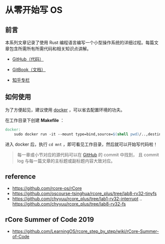 # 从零开始写 OS

## 前言

本系列文章记录了使用 Rust 编程语言编写一个小型操作系统的详细过程。每篇文章包含所需所有所需代码和相关知识点讲解。

- [GitHub（代码）](https://github.com/LearningOS/rcore_step_by_step/os)

- [GitBook（文档）](https://github.com/LearningOS/rcore_step_by_step/docs)

- [知乎专栏](https://zhuanlan.zhihu.com/c_1086573713289347072)

## 如何使用

为了方便起见，建议使用 [docker](http://www.runoob.com/docker/docker-tutorial.html) ，可以省去配置环境的功夫。

在工作目录下创建 **Makefile** ：

```Makefile
docker:
	sudo docker run -it --mount type=bind,source=$(shell pwd)/..,destination=/mnt panqinglin/rust_riscv bash
```

进入 docker 后，执行 `cd mnt` ，即可看见工作目录，然后就可以开始写代码啦！

> 每一章或小节对应的源代码可以在 [GitHub](https://github.com/LearningOS/rcore_step_by_step) 的 commit 中找到， 且 commit log 与每一篇文章的主标题或副标题内容大致对应。

## reference

- https://github.com/rcore-os/rCore
- https://github.com/oscourse-tsinghua/rcore_plus/tree/lab8-rv32-tinyfs
- https://github.com/chyyuu/rcore_plus/tree/lab1-rv32-interrupt .. https://github.com/chyyuu/rcore_plus/tree/lab8-rv32-fs

## rCore Summer of Code 2019

- https://github.com/LearningOS/rcore_step_by_step/wiki/rCore-Summer-of-Code

